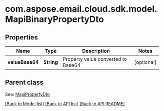 
# com.aspose.email.cloud.sdk.model.MapiBinaryPropertyDto
## Properties
Name | Type | Description | Notes
------------ | ------------- | ------------- | -------------
**valueBase64** | **String** | Property value converted to Base64              |  [optional]


## Parent class

See: [MapiPropertyDto](MapiPropertyDto.md)

[[Back to Model list]](README.md#documentation-for-models) [[Back to API list]](README.md#documentation-for-api-endpoints) [[Back to API README]](README.md)

